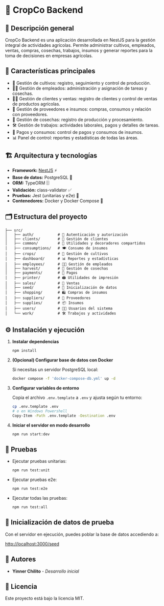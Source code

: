 # 🌱 CropCo Backend

## 📝 Descripción general

CropCo Backend es una aplicación desarrollada en NestJS para la gestión integral de actividades agrícolas. Permite administrar cultivos, empleados, ventas, compras, cosechas, trabajos, insumos y generar reportes para la toma de decisiones en empresas agrícolas.

## 🚀 Características principales

- 🌾 Gestión de cultivos: registro, seguimiento y control de producción.
- 👨‍🌾 Gestión de empleados: administración y asignación de tareas y cosechas.
- 🧑‍💼 Gestión de clientes y ventas: registro de clientes y control de ventas de productos agrícolas.
- 🚚 Gestión de proveedores e insumos: compras, consumos y relación con proveedores.
- 🧺 Gestión de cosechas: registro de producción y procesamiento.
- 🛠️ Gestión de trabajos: actividades laborales, pagos y detalles de tareas.
- 💸 Pagos y consumos: control de pagos y consumos de insumos.
- 📊 Panel de control: reportes y estadísticas de todas las áreas.

## 🏗️ Arquitectura y tecnologías

- **Framework:** [NestJS](https://nestjs.com/) ⚡
- **Base de datos:** PostgreSQL 🐘
- **ORM:** TypeORM 🗄️
- **Validación:** class-validator ✅
- **Pruebas:** Jest (unitarias y e2e) 🧪
- **Contenedores:** Docker y Docker Compose 🐳

## 🗂️ Estructura del proyecto

```
├── src/
│   ├── auth/           # 🔐 Autenticación y autorización
│   ├── clients/        # 👥 Gestión de clientes
│   ├── common/         # 🧰 Utilidades y decoradores compartidos
│   ├── consumptions/   # 🍽️ Consumo de insumos
│   ├── crops/          # 🌾 Gestión de cultivos
│   ├── dashboard/      # 📊 Reportes y estadísticas
│   ├── employees/      # 👨‍🌾 Gestión de empleados
│   ├── harvest/        # 🧺 Gestión de cosechas
│   ├── payments/       # 💸 Pagos
│   ├── printer/        # 🖨️ Utilidades de impresión
│   ├── sales/          # 🛒 Ventas
│   ├── seed/           # 🌱 Inicialización de datos
│   ├── shopping/       # 🛍️ Compras de insumos
│   ├── suppliers/      # 🚚 Proveedores
│   ├── supplies/       # 📦 Insumos
│   ├── users/          # 🧑‍💻 Usuarios del sistema
│   └── work/           # 🛠️ Trabajos y actividades
```

## ⚙️ Instalación y ejecución

1. **Instalar dependencias**

   ```bash
   npm install
   ```

2. **(Opcional) Configurar base de datos con Docker**

   Si necesitas un servidor PostgreSQL local:

   ```bash
   docker compose -f 'docker-compose-db.yml' up -d
   ```

3. **Configurar variables de entorno**

   Copia el archivo `.env.template` a `.env` y ajusta según tu entorno:

   ```bash
   cp .env.template .env
   # o en Windows Powershell
   Copy-Item -Path .env.template -Destination .env
   ```

4. **Iniciar el servidor en modo desarrollo**

   ```bash
   npm run start:dev
   ```

## 🧪 Pruebas

- Ejecutar pruebas unitarias:

  ```bash
  npm run test:unit
  ```

- Ejecutar pruebas e2e:

  ```bash
  npm run test:e2e
  ```

- Ejecutar todas las pruebas:

  ```bash
  npm run test:all
  ```

## 🌱 Inicialización de datos de prueba

Con el servidor en ejecución, puedes poblar la base de datos accediendo a:

[http://localhost:3000/seed](http://localhost:3000/seed)

## 👥 Autores

- **Yinner Chilito** - _Desarrollo inicial_

## 📄 Licencia

Este proyecto está bajo la licencia MIT.
